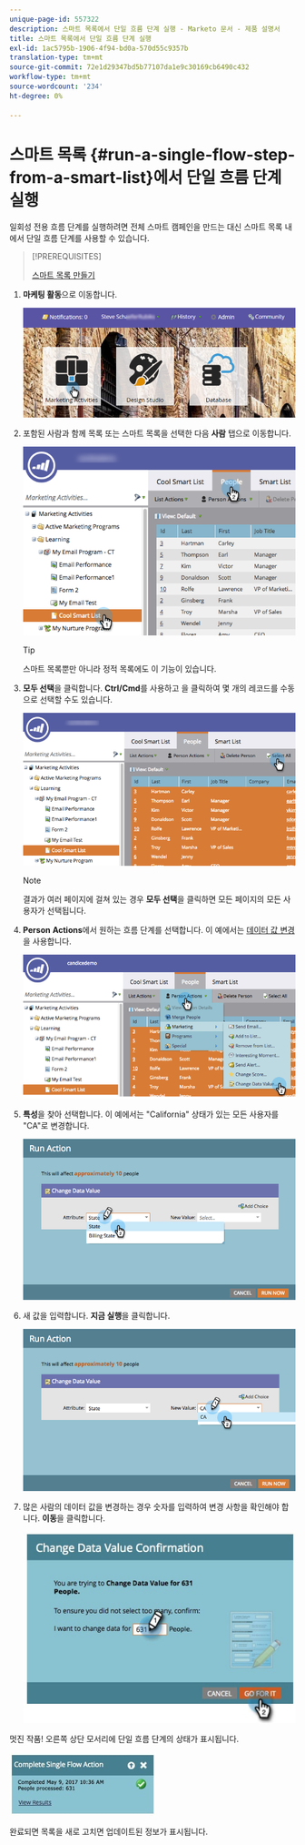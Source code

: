 ```yaml
---
unique-page-id: 557322
description: 스마트 목록에서 단일 흐름 단계 실행 - Marketo 문서 - 제품 설명서
title: 스마트 목록에서 단일 흐름 단계 실행
exl-id: 1ac5795b-1906-4f94-bd0a-570d55c9357b
translation-type: tm+mt
source-git-commit: 72e1d29347bd5b77107da1e9c30169cb6490c432
workflow-type: tm+mt
source-wordcount: '234'
ht-degree: 0%

---
```


# 스마트 목록 {#run-a-single-flow-step-from-a-smart-list}에서 단일 흐름 단계 실행

일회성 전용 흐름 단계를 실행하려면 전체 스마트 캠페인을 만드는 대신 스마트 목록 내에서 단일 흐름 단계를 사용할 수 있습니다.

>[!PREREQUISITES]
>
>[스마트 목록 만들기](/help/marketo/product-docs/core-marketo-concepts/smart-lists-and-static-lists/creating-a-smart-list/create-a-smart-list.md)

1. **마케팅 활동**&#x200B;으로 이동합니다.

   ![](assets/login-marketing-activities-1.png)

1. 포함된 사람과 함께 목록 또는 스마트 목록을 선택한 다음 **사람** 탭으로 이동합니다.

   ![](assets/smartlistpeopletab-hands.png)

   >[!TIP]
   >
   >스마트 목록뿐만 아니라 정적 목록에도 이 기능이 있습니다.

1. **모두 선택**&#x200B;을 클릭합니다. **Ctrl/Cmd**&#x200B;를 사용하고 을 클릭하여 몇 개의 레코드를 수동으로 선택할 수도 있습니다.

   ![](assets/smartlist-selectallhand.png)

   >[!NOTE]
   >
   >결과가 여러 페이지에 걸쳐 있는 경우 **모두 선택**&#x200B;을 클릭하면 모든 페이지의 모든 사용자가 선택됩니다.

1. **Person** **Actions**&#x200B;에서 원하는 흐름 단계를 선택합니다. 이 예에서는 [데이터 값 변경](/help/marketo/product-docs/core-marketo-concepts/smart-campaigns/flow-actions/change-data-value.md)을 사용합니다.

   ![](assets/personactions-hands.png)

1. **특성**&#x200B;을 찾아 선택합니다. 이 예에서는 &quot;California&quot; 상태가 있는 모든 사용자를 &quot;CA&quot;로 변경합니다.

   ![](assets/runaction-hands.png)

1. 새 값을 입력합니다. **지금 실행**&#x200B;을 클릭합니다.

   ![](assets/runactionnewvalue-hands.png)

1. 많은 사람의 데이터 값을 변경하는 경우 숫자를 입력하여 변경 사항을 확인해야 합니다. **이동**&#x200B;을 클릭합니다.

   ![](assets/changedatavalue.jpg)

멋진 작품! 오른쪽 상단 모서리에 단일 흐름 단계의 상태가 표시됩니다.

![](assets/completesingleflowaction.jpg)

완료되면 목록을 새로 고치면 업데이트된 정보가 표시됩니다.
